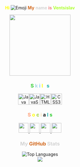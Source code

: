 <div
    <div style="background-image: url('https://i.postimg.cc/pXRk6yxB/viber-image-2024-01-16-02-34-21-156.jpg'); background-size: cover; padding: 20px;">
    <p align="center">
        <span style="color: yellow; font-weight: bold;">Hi</span>
        <img src="https://user-images.githubusercontent.com/18350557/176309783-0785949b-9127-417c-8b55-ab5a4333674e.gif"
            alt="Emoji">
        <span style="color: chocolate; font-weight: bold;">My</span>
        <span style="color: lightgray; font-weight: bold;">name</span>
        <span style="color: lightcoral; font-weight: bold;">is</span>
        <span style="color: greenyellow; font-weight: bold;">Ventsislav</span>
    </p>
    <div align="center">
        <img height="200"
            src="https://raw.githubusercontent.com/TheDudeThatCode/TheDudeThatCode/master/Assets/Developer.gif" />
    </div>
    <div align="center">
        <h3>
            <span style="color: limegreen; font-weight: bold;">S</span>
            <span style="color: lightblue; font-weight: bold;">k</span>
            <span style="color: lightskyblue; font-weight: bold;">i</span>
            <span style="color: yellow; font-weight: bold;">l</span>
            <span style="color: white; font-weight: bold;">l</span>
            <span style="color: lightseagreen; font-weight: bold;">s</span>
        </h3>
    </div>
    <p align="center">
        <a href="https://www.oracle.com/java/" target="_blank" rel="noreferrer"><img
                src="https://raw.githubusercontent.com/danielcranney/readme-generator/main/public/icons/skills/java-colored.svg"
                width="36" height="36" alt="Java" /></a><a
            href="https://developer.mozilla.org/en-US/docs/Web/JavaScript" target="_blank" rel="noreferrer"><img
                src="https://raw.githubusercontent.com/danielcranney/readme-generator/main/public/icons/skills/javascript-colored.svg"
                width="36" height="36" alt="JavaScript" /></a><a
            href="https://developer.mozilla.org/en-US/docs/Glossary/HTML5" target="_blank" rel="noreferrer"><img
                src="https://raw.githubusercontent.com/danielcranney/readme-generator/main/public/icons/skills/html5-colored.svg"
                width="36" height="36" alt="HTML5" /></a><a href="https://www.w3.org/TR/CSS/#css" target="_blank"
            rel="noreferrer"><img
                src="https://raw.githubusercontent.com/danielcranney/readme-generator/main/public/icons/skills/css3-colored.svg"
                width="36" height="36" alt="CSS3" /></a>
    </p>
    <div align="center">
        <h3>
            <span style="color: lightsalmon; font-weight: bold;">S</span>
            <span style="color: yellow; font-weight: bold;">o</span>
            <span style="color: yellowgreen; font-weight: bold;">c</span>
            <span style="color: wheat; font-weight: bold;">i</span>
            <span style="color: lightburlywood; font-weight: bold;">a</span>
            <span style="color: lightseagreen; font-weight: bold;">l</span>
            <span style="color: limegreen; font-weight: bold;">s</span>
        </h3>
    </div>
    <p align="center"> <a href="https://www.codepen.io/VStoqnov7" target="_blank" rel="noreferrer">
            <picture>
                <source media="(prefers-color-scheme: light)"
                    srcset="https://raw.githubusercontent.com/danielcranney/readme-generator/main/public/icons/socials/codepen-dark.svg" />
                <source media="(prefers-color-scheme: light)"
                    srcset="https://raw.githubusercontent.com/danielcranney/readme-generator/main/public/icons/socials/codepen.svg" />
                <img src="https://raw.githubusercontent.com/danielcranney/readme-generator/main/public/icons/socials/codepen.svg"
                    width="32" height="32" />
            </picture>
        </a> <a href="https://www.facebook.com/vencislav.stoqnov.1" target="_blank" rel="noreferrer">
            <picture>
                <source media="(prefers-color-scheme: dark)"
                    srcset="https://raw.githubusercontent.com/danielcranney/readme-generator/main/public/icons/socials/facebook-dark.svg" />
                <source media="(prefers-color-scheme: light)"
                    srcset="https://raw.githubusercontent.com/danielcranney/readme-generator/main/public/icons/socials/facebook.svg" />
                <img src="https://raw.githubusercontent.com/danielcranney/readme-generator/main/public/icons/socials/facebook.svg"
                    width="32" height="32" />
            </picture>
        </a> <a href="https://www.github.com/VStoqnov7" target="_blank" rel="noreferrer">
            <picture>
                <source media="(prefers-color-scheme: light)"
                    srcset="https://raw.githubusercontent.com/danielcranney/readme-generator/main/public/icons/socials/github-dark.svg" />
                <source media="(prefers-color-scheme: light)"
                    srcset="https://raw.githubusercontent.com/danielcranney/readme-generator/main/public/icons/socials/github.svg" />
                <img src="https://raw.githubusercontent.com/danielcranney/readme-generator/main/public/icons/socials/github.svg"
                    width="32" height="32" />
            </picture>
        </a> <a href="http://www.instagram.com/vencislavvstoqnov/" target="_blank" rel="noreferrer">
            <picture>
                <source media="(prefers-color-scheme: dark)" srcset="undefined" />
                <source media="(prefers-color-scheme: light)"
                    srcset="https://raw.githubusercontent.com/danielcranney/readme-generator/main/public/icons/socials/instagram.svg" />
                <img src="https://raw.githubusercontent.com/danielcranney/readme-generator/main/public/icons/socials/instagram.svg"
                    width="32" height="32" />
            </picture>
        </a></p>
    <div align="center">
        <h3 style="color: lightgray; font-weight: bold;">My <span style="color: chocolate;">GitHub</span> <span
                style="color: lightgray;">Stats</span></h3>
    </div>
    <div align="center">
        <img src="https://github-readme-stats.vercel.app/api/top-langs/?username=VStoqnov7&langs_count=10&title_color=84cc16&text_color=3382ed&icon_color=ffffff&bg_color=1c1917&hide_border=true&locale=en&custom_title=Top%20%Languages"
            alt="Top Languages" /></a>
    </div>
    <div align="center">
        <a href="http://www.github.com/VStoqnov7">
            <img
                src="https://github-readme-streak-stats.herokuapp.com/?user=VStoqnov7&stroke=3382ed&background=1c1917&ring=84cc16&fire=84cc16&currStreakNum=3382ed&currStreakLabel=84cc16&sideNums=3382ed&sideLabels=3382ed&dates=3382ed&hide_border=true" />
        </a>
    </div>
</div>
